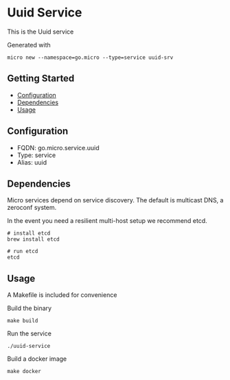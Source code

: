 # Uuid Service

This is the Uuid service

Generated with

```
micro new --namespace=go.micro --type=service uuid-srv
```

## Getting Started

- [Configuration](#configuration)
- [Dependencies](#dependencies)
- [Usage](#usage)

## Configuration

- FQDN: go.micro.service.uuid
- Type: service
- Alias: uuid

## Dependencies

Micro services depend on service discovery. The default is multicast DNS, a zeroconf system.

In the event you need a resilient multi-host setup we recommend etcd.

```
# install etcd
brew install etcd

# run etcd
etcd
```

## Usage

A Makefile is included for convenience

Build the binary

```
make build
```

Run the service
```
./uuid-service
```

Build a docker image
```
make docker
```